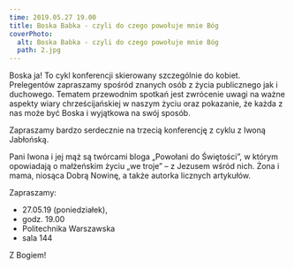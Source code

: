 ```yaml
---
time: 2019.05.27 19.00
title: Boska Babka - czyli do czego powołuje mnie Bóg
coverPhoto:
  alt: Boska Babka - czyli do czego powołuje mnie Bóg
  path: 2.jpg
---
```

Boska ja! To cykl konferencji skierowany szczególnie do kobiet. Prelegentów zapraszamy spośród znanych osób z życia publicznego jak i duchowego. Tematem przewodnim spotkań jest zwrócenie uwagi na ważne aspekty wiary chrześcijańskiej w naszym życiu oraz pokazanie, że każda z nas może być Boska i wyjątkowa na swój sposób.

Zapraszamy bardzo serdecznie na trzecią konferencję z cyklu z Iwoną Jabłońską. 

Pani Iwona i jej mąż są twórcami bloga „Powołani do Świętości”, w którym opowiadają o małżeńskim życiu „we troje” – z Jezusem wśród nich. Żona i mama, niosąca Dobrą Nowinę, a także autorka licznych artykułów.

Zapraszamy:
- 27.05.19 (poniedziałek),
- godz. 19.00
- Politechnika Warszawska
- sala 144

Z Bogiem!